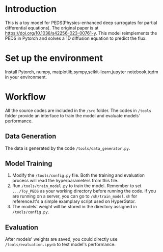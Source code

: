 # Introduction
This is a toy model for PEDS(Physics-enhanced deep surrogates for partial differential equations). The original paper is at https://doi.org/10.1038/s42256-023-00761-y.
This model reimplements the PEDS in Pytorch and solves a 1D diffusion equation to predict the flux. 
# Set up the environment
Install Pytorch, numpy, matplotlib,sympy,scikit-learn,jupyter notebook,tqdm in your environment.
# Workflow
All the source codes are included in the `/src` folder. The codes in `/tools` folder provide an interface to train the model and evaluate models' performance.  
## Data Generation
The data is generated by the code `/tools/data_generator.py`.
## Model Training
1. Modify the `/tools/config.py` file. Both the training and evaluation process will read the hyperparameters from this file.
2. Run `/tools/train_model.py` to train the model. Remember to set `.../Toy_PEDS` as your working directory before running the code. If you are running on a server, you can go to `/sh/train_model.sh` for reference.It's a simple examplary script used on HyperGator.
3. The models' weight will be stored in the directory assigned in `/tools/config.py`.  
## Evaluation  
After models' weights are saved, you could directly use `/tools/evaluation.ipynb` to test model's performance. 
